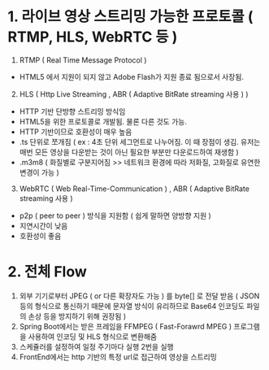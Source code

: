 # 1. 라이브 영상 스트리밍 가능한 프로토콜 ( RTMP, HLS, WebRTC 등 )

1. RTMP ( Real Time Message Protocol ) 
- HTML5 에서 지원이 되지 않고 Adobe Flash가 지원 종료 됨으로서 사장됨.

2. HLS ( Http Live Streaming , ABR ( Adaptive BitRate streaming 사용  ) ) 
- HTTP 기반 단방향 스트리밍 방식임
- HTML5을 위한 프로토콜로 개발됨. 물론 다른 것도 가능.
- HTTP 기반이므로 호환성이 매우 높음
- .ts 단위로 쪼개짐 ( ex : 4초 단위 세그먼트로 나누어짐. 이 때 장점이 생김. 유저는 매번 모든 영상을 다운받는 것이 아닌 필요한 부분만 다운로드하여 재생함 )
- .m3m8 ( 화질별로 구분지어짐 >> 네트워크 환경에 따라 저화질, 고화질로 유연한 변경이 가능 )

3. WebRTC ( Web Real-Time-Communication ) , ABR ( Adaptive BitRate streaming 사용  )
- p2p ( peer to peer ) 방식을 지원함 ( 쉽게 말하면 양방향 지원 )
- 지연시간이 낮음 
- 호환성이 좋음

# 2. 전체 Flow
1. 외부 기기로부터 JPEG ( or 다른 확장자도 가능 ) 를 byte[] 로 전달 받음 ( JSON 등의 형식으로 통신하기 때문에 문자열 방식이 유리하므로 Base64 인코딩도 파일의 손상 등을 방지하기 위해 권장됨 )
2. Spring Boot에서는 받은 프레임을 FFMPEG ( Fast-Forawrd MPEG ) 프로그램을 사용하여 인코딩 및 HLS 형식으로 변환해줌
3. 스케쥴러를 설정하여 일정 주기마다 실행 2번을 실행
4. FrontEnd에서는 http 기반의 특정 url로 접근하여 영상을 스트리밍
